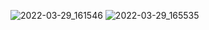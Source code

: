 ![2022-03-29_161546](https://user-images.githubusercontent.com/87978635/160594570-00807aa4-8ac2-43a2-9a0b-32ad0123d033.jpg)
![2022-03-29_165535](https://user-images.githubusercontent.com/87978635/160596735-c778fc8f-0e80-4d92-b8ba-9c3870b4ca48.jpg)

